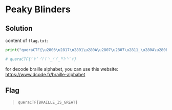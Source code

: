 # Peaky Blinders

## Solution

content of `flag.txt`:

```python
print("queraCTF{\u2803\u2817\u2801\u280A\u2807\u2807\u2811_\u280A\u280E_\u281B\u2817\u2811\u2801\u281E}")

# queraCTF{⠃⠗⠁⠊⠇⠇⠑_⠊⠎_⠛⠗⠑⠁⠞}
```

for decode braille alphabet, you can use this website: https://www.dcode.fr/braille-alphabet

## Flag
> `queraCTF{BRAILLE_IS_GREAT}`

